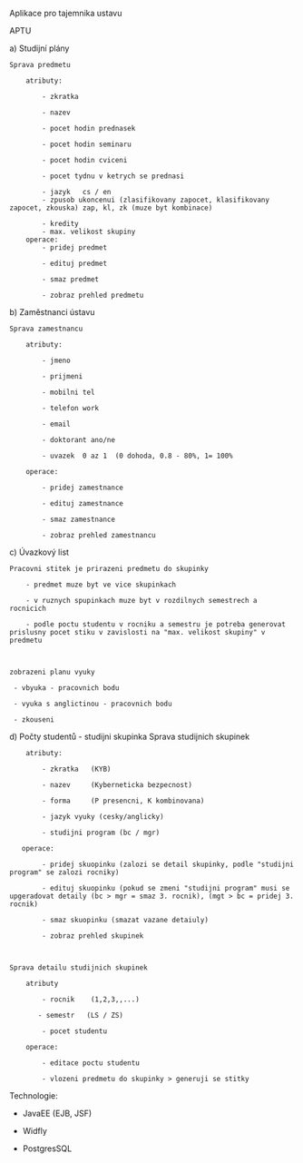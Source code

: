 ﻿Aplikace pro tajemnika ustavu

APTU



a) Studijní plány
 
    Sprava predmetu

        atributy:

            - zkratka

            - nazev

            - pocet hodin prednasek

            - pocet hodin seminaru

            - pocet hodin cviceni

            - pocet tydnu v ketrych se prednasi

            - jazyk   cs / en
            - zpusob ukoncenui (zlasifikovany zapocet, klasifikovany zapocet, zkouska) zap, kl, zk (muze byt kombinace)

            - kredity
            - max. velikost skupiny
        operace:
            - pridej predmet

            - edituj predmet

            - smaz predmet

            - zobraz prehled predmetu



b) Zaměstnanci ústavu
 
    Sprava zamestnancu
 
        atributy:

            - jmeno

            - prijmeni

            - mobilni tel

            - telefon work

            - email

            - doktorant ano/ne

            - uvazek  0 az 1  (0 dohoda, 0.8 - 80%, 1= 100%

        operace:

            - pridej zamestnance

            - edituj zamestnance

            - smaz zamestnance

            - zobraz prehled zamestnancu



c) Úvazkový list

    Pracovni stitek je prirazeni predmetu do skupinky

        - predmet muze byt ve vice skupinkach

        - v ruznych spupinkach muze byt v rozdilnych semestrech a rocnicich

        - podle poctu studentu v rocniku a semestru je potreba generovat prislusny pocet stiku v zavislosti na "max. velikost skupiny" v predmetu

 

    zobrazeni planu vyuky

     - vbyuka - pracovnich bodu

     - vyuka s anglictinou - pracovnich bodu

     - zkouseni



d) Počty studentů - studijni skupinka
    Sprava studijnich skupinek

        atributy:

            - zkratka   (KYB)

            - nazev     (Kyberneticka bezpecnost)

            - forma     (P presencni, K kombinovana)

            - jazyk vyuky (cesky/anglicky)

            - studijni program (bc / mgr)

       operace:

            - pridej skuopinku (zalozi se detail skupinky, podle "studijni program" se zalozi rocniky)

            - edituj skuopinku (pokud se zmeni "studijni program" musi se upgeradovat detaily (bc > mgr = smaz 3. rocnik), (mgt > bc = pridej 3. rocnik)

            - smaz skuopinku (smazat vazane detaiuly)

            - zobraz prehled skupinek



    Sprava detailu studijnich skupinek

        atributy

            - rocnik    (1,2,3,,...)
 
           - semestr   (LS / ZS)

            - pocet studentu
 
        operace:

            - editace poctu studentu

            - vlozeni predmetu do skupinky > generuji se stitky






Technologie:
 
 - JavaEE (EJB, JSF)

 - Widfly

 - PostgresSQL

